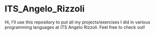 # ITS_Angelo_Rizzoli
Hi, I'll use this repository to put all my projects/exercises I did in various programming languages at ITS Angelo Rizzoli.
Feel free to check out!
